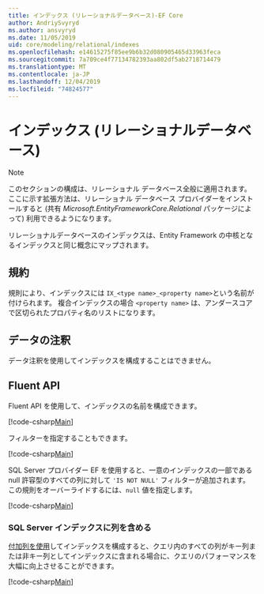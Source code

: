 ```yaml
---
title: インデックス (リレーショナルデータベース)-EF Core
author: AndriySvyryd
ms.author: ansvyryd
ms.date: 11/05/2019
uid: core/modeling/relational/indexes
ms.openlocfilehash: e14615275f85ee9b6b32d080905465d33963feca
ms.sourcegitcommit: 7a709ce4f77134782393aa802df5ab2718714479
ms.translationtype: MT
ms.contentlocale: ja-JP
ms.lasthandoff: 12/04/2019
ms.locfileid: "74824577"
---
```

# <a name="indexes-relational-database"></a>インデックス (リレーショナルデータベース)

> [!NOTE]  
> このセクションの構成は、リレーショナル データベース全般に適用されます。 ここに示す拡張方法は、リレーショナル データベース プロバイダーをインストールすると (共有 *Microsoft.EntityFrameworkCore.Relational* パッケージによって) 利用できるようになります。

リレーショナルデータベースのインデックスは、Entity Framework の中核となるインデックスと同じ概念にマップされます。

## <a name="conventions"></a>規約

規則により、インデックスには `IX_<type name>_<property name>`という名前が付けられます。 複合インデックスの場合 `<property name>` は、アンダースコアで区切られたプロパティ名のリストになります。

## <a name="data-annotations"></a>データの注釈

データ注釈を使用してインデックスを構成することはできません。

## <a name="fluent-api"></a>Fluent API

Fluent API を使用して、インデックスの名前を構成できます。

[!code-csharp[Main](../../../../samples/core/Modeling/FluentAPI/Relational/IndexName.cs?name=Model&highlight=9)]

フィルターを指定することもできます。

[!code-csharp[Main](../../../../samples/core/Modeling/FluentAPI/Relational/IndexFilter.cs?name=Model&highlight=9)]

SQL Server プロバイダー EF を使用すると、一意のインデックスの一部である null 許容型のすべての列に対して `'IS NOT NULL'` フィルターが追加されます。 この規則をオーバーライドするには、`null` 値を指定します。

[!code-csharp[Main](../../../../samples/core/Modeling/FluentAPI/Relational/IndexNoFilter.cs?name=Model&highlight=10)]

### <a name="include-columns-in-sql-server-indexes"></a>SQL Server インデックスに列を含める

[付加列を使用](https://docs.microsoft.com/sql/relational-databases/indexes/create-indexes-with-included-columns)してインデックスを構成すると、クエリ内のすべての列がキー列または非キー列としてインデックスに含まれる場合に、クエリのパフォーマンスを大幅に向上させることができます。

[!code-csharp[Main](../../../../samples/core/Modeling/FluentAPI/Relational/IndexInclude.cs?name=Model)]
